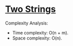 # [Two Strings](https://www.hackerrank.com/challenges/two-strings)

Complexity Analysis:
* Time complexity: O(n + m).
* Space complexity: O(n).
